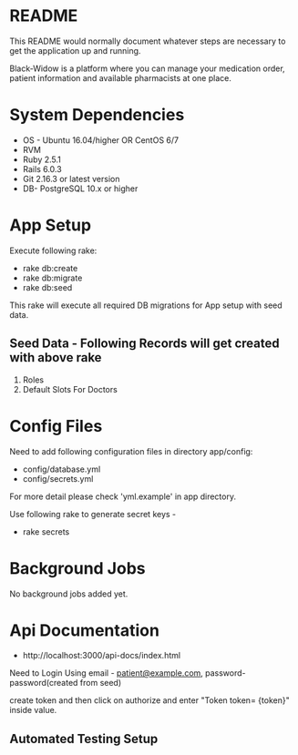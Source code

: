# README

This README would normally document whatever steps are necessary to get the
application up and running.

Black-Widow is a platform where you can manage your medication order, patient information and available pharmacists at one place.

# System Dependencies

* OS - Ubuntu 16.04/higher OR CentOS 6/7
* RVM
* Ruby 2.5.1
* Rails 6.0.3
* Git 2.16.3 or latest version
* DB- PostgreSQL 10.x or higher

# App Setup

Execute following rake:
* rake db:create
* rake db:migrate
* rake db:seed

This rake will execute all required DB migrations for App setup with seed data.
## Seed Data - Following Records will get created with above rake
1. Roles
2. Default Slots For Doctors

# Config Files
Need to add following configuration files in directory app/config:
* config/database.yml
* config/secrets.yml

For more detail please check 'yml.example' in app directory.

Use following rake to generate secret keys -
* rake secrets

# Background Jobs

No background jobs added yet.


# Api Documentation

* http://localhost:3000/api-docs/index.html

Need to Login Using email - patient@example.com, password- password(created from seed)

create token and then click on authorize and enter "Token token= {token}" inside value.


## Automated Testing Setup